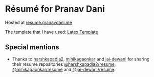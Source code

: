 # Résumé for Pranav Dani

Hosted at [resume.pranavdani.me](https://resume.pranavdani.me)

The template that I have used: [Latex Template](https://www.overleaf.com/latex/templates/jakes-resume/syzfjbzwjncs)

## Special mentions

- Thanks to [harshkapadia2](https://github.com/harshkapadia2), [mihikagaonkar](https://github.com/mihikagaonkar) and [jai-dewani](https://github.com/jai-dewani) for sharing their resume repositories [@harshkapadia2/resume](https://github.com/harshkapadia2/resume), [@mihikagaonkar/resume](https://github.com/mihikagaonkar/resume) and [@jai-dewani/resume](https://github.com/jai-dewani/resume).

